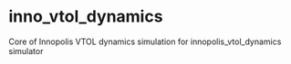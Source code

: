 # inno_vtol_dynamics
Core of Innopolis VTOL dynamics simulation for innopolis_vtol_dynamics simulator
